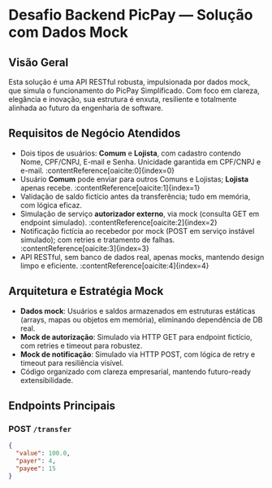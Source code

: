 # Desafio Backend PicPay — Solução com Dados Mock

## Visão Geral

Esta solução é uma API RESTful robusta, impulsionada por dados mock, que simula o funcionamento do PicPay Simplificado. Com foco em clareza, elegância e inovação, sua estrutura é enxuta, resiliente e totalmente alinhada ao futuro da engenharia de software.

## Requisitos de Negócio Atendidos

- Dois tipos de usuários: **Comum** e **Lojista**, com cadastro contendo Nome, CPF/CNPJ, E-mail e Senha. Unicidade garantida em CPF/CNPJ e e-mail. :contentReference[oaicite:0]{index=0}
- Usuário **Comum** pode enviar para outros Comuns e Lojistas; **Lojista** apenas recebe. :contentReference[oaicite:1]{index=1}
- Validação de saldo fictício antes da transferência; tudo em memória, com lógica eficaz.
- Simulação de serviço **autorizador externo**, via mock (consulta GET em endpoint simulado). :contentReference[oaicite:2]{index=2}
- Notificação fictícia ao recebedor por mock (POST em serviço instável simulado); com retries e tratamento de falhas. :contentReference[oaicite:3]{index=3}
- API RESTful, sem banco de dados real, apenas mocks, mantendo design limpo e eficiente. :contentReference[oaicite:4]{index=4}

## Arquitetura e Estratégia Mock

- **Dados mock**: Usuários e saldos armazenados em estruturas estáticas (arrays, mapas ou objetos em memória), eliminando dependência de DB real.
- **Mock de autorização**: Simulado via HTTP GET para endpoint fictício, com retries e timeout para robustez.
- **Mock de notificação**: Simulado via HTTP POST, com lógica de retry e timeout para resiliência visível.
- Código organizado com clareza empresarial, mantendo futuro-ready extensibilidade.

## Endpoints Principais

### POST `/transfer`

```json
{
  "value": 100.0,
  "payer": 4,
  "payee": 15
}
```
